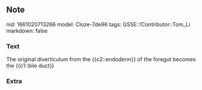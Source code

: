 ## Note
nid: 1661020713266
model: Cloze-7de96
tags: GSSE::!Contributor::Tom_Li
markdown: false

### Text
<div>
  The original diverticulum from the {{c2::endoderm}} of the
  foregut becomes the {{c1::bile duct}}
</div>

### Extra

